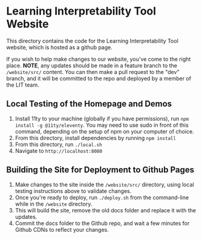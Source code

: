 # Learning Interpretability Tool Website

This directory contains the code for the Learning Interpretability Tool website, which is hosted as a github page.

If you wish to help make changes to our website, you've come to the right place. **NOTE**, any updates should be made in a feature branch to the `/website/src/` content. You can then make a pull request to the "dev" branch, and it will be committed to the repo and deployed by a member of the LIT team.

## Local Testing of the Homepage and Demos

1. Install 11ty to your machine (globally if you have permissions), run `npm install -g @11ty/eleventy`. You may need to use sudo in front of this command, depending on the setup of npm on your computer of choice.
2. From this directory, install dependencies by running `npm install`
3. From this directory, run `./local.sh`
4. Navigate to `http://localhost:8080`

## Building the Site for Deployment to Github Pages

1. Make changes to the site inside the `/website/src/` directory, using local testing instructions above to validate changes.
2. Once you're ready to deploy, run `./deploy.sh` from the command-line while in the `/website` directory.
3. This will build the site, remove the old docs folder and replace it with the updates.
4. Commit the docs folder to the Github repo, and wait a few minutes for Github CDNs to reflect your changes.
